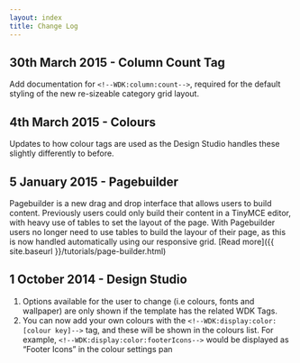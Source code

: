 ```yaml
---
layout: index
title: Change Log
---
```


## 30th March 2015 - Column Count Tag
Add documentation for `<!--WDK:column:count-->`, required for the default styling of the new re-sizeable category grid layout.

## 4th March 2015 - Colours
Updates to how colour tags are used as the Design Studio handles these slightly differently to before.

## 5 January 2015 - Pagebuilder
Pagebuilder is a new drag and drop interface that allows users to build content. Previously users could only build their content in a TinyMCE editor, with heavy use of tables to set the layout of the page. With Pagebuilder users no longer need to use tables to build the layour of their page, as this is now handled automatically using our responsive grid. 
[Read more]({{ site.baseurl }}/tutorials/page-builder.html)

## 1 October 2014 - Design Studio
1. Options available for the user to change (i.e colours, fonts and wallpaper) are only shown if the template has the related WDK Tags.
2. You can now add your own colours with the `<!--WDK:display:color:[colour key]-->` tag, and these will be shown in the colours list. For example, `<!--WDK:display:color:footerIcons-->` would be displayed as “Footer Icons” in the colour settings pan   